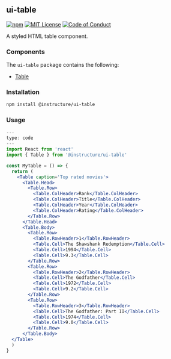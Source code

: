 ## ui-table

[![npm][npm]][npm-url]
[![MIT License][license-badge]][license]
[![Code of Conduct][coc-badge]][coc]

A styled HTML table component.

### Components

The `ui-table` package contains the following:

- [Table](#Table)

### Installation

```sh
npm install @instructure/ui-table
```

### Usage

```jsx
---
type: code
---
import React from 'react'
import { Table } from '@instructure/ui-table'

const MyTable = () => {
  return (
    <Table caption='Top rated movies'>
      <Table.Head>
        <Table.Row>
          <Table.ColHeader>Rank</Table.ColHeader>
          <Table.ColHeader>Title</Table.ColHeader>
          <Table.ColHeader>Year</Table.ColHeader>
          <Table.ColHeader>Rating</Table.ColHeader>
        </Table.Row>
      </Table.Head>
      <Table.Body>
        <Table.Row>
          <Table.RowHeader>1</Table.RowHeader>
          <Table.Cell>The Shawshank Redemption</Table.Cell>
          <Table.Cell>1994</Table.Cell>
          <Table.Cell>9.3</Table.Cell>
        </Table.Row>
        <Table.Row>
          <Table.RowHeader>2</Table.RowHeader>
          <Table.Cell>The Godfather</Table.Cell>
          <Table.Cell>1972</Table.Cell>
          <Table.Cell>9.2</Table.Cell>
        </Table.Row>
        <Table.Row>
          <Table.RowHeader>3</Table.RowHeader>
          <Table.Cell>The Godfather: Part II</Table.Cell>
          <Table.Cell>1974</Table.Cell>
          <Table.Cell>9.0</Table.Cell>
        </Table.Row>
      </Table.Body>
  </Table>
  )
}
```

[npm]: https://img.shields.io/npm/v/@instructure/ui-table.svg
[npm-url]: https://npmjs.com/package/@instructure/ui-table
[license-badge]: https://img.shields.io/npm/l/instructure-ui.svg?style=flat-square
[license]: https://github.com/instructure/instructure-ui/blob/master/LICENSE.md
[coc-badge]: https://img.shields.io/badge/code%20of-conduct-ff69b4.svg?style=flat-square
[coc]: https://github.com/instructure/instructure-ui/blob/master/CODE_OF_CONDUCT.md
